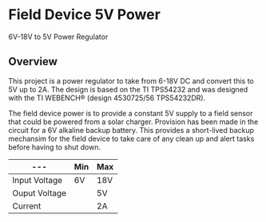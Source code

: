 # Field Device 5V Power
6V-18V to 5V Power Regulator

## Overview
This project is a power regulator to take from 6-18V DC and convert this to 5V up to 2A. The design is based on the TI TPS54232 and was designed with the TI WEBENCH® (design  4530725/56 TPS54232DR).

The field device power is to provide a constant 5V supply to a field sensor that could be powered from a solar charger. Provision has been made in the circuit for a 6V alkaline backup battery. This provides a short-lived backup mechansim for the field device to take care of any clean up and alert tasks before having to shut down.

|---|Min|Max|
|---|---|---|
| Input Voltage|6V|18V|
| Ouput Voltage| |5V|
| Current| | 2A |

